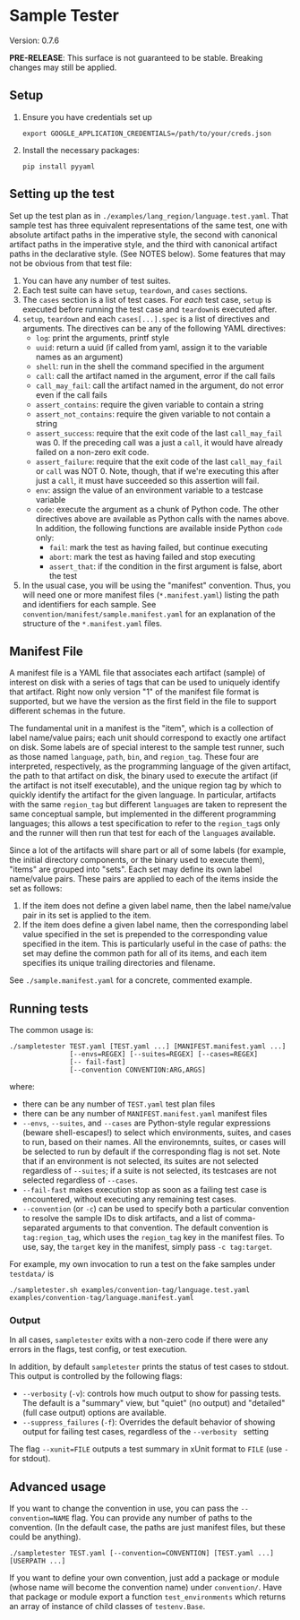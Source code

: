 # Sample Tester

Version: 0.7.6

**PRE-RELEASE**: This surface is not guaranteed to be stable. Breaking changes may still be applied.


## Setup
1. Ensure you have credentials set up

   ```shell
   export GOOGLE_APPLICATION_CREDENTIALS=/path/to/your/creds.json
   ```
   
2. Install the necessary packages:
   ```shell
   pip install pyyaml
   ```

## Setting up the test
Set up the test plan as in `./examples/lang_region/language.test.yaml`. That sample test has three equivalent representations of the same test, one with absolute artifact paths in the imperative style, the second with canonical artifact paths in the imperative style, and the third with canonical artifact paths in the declarative style. (See NOTES below). Some features that may not be obvious from that test file:

1. You can have any number of test suites.
2. Each test suite can have `setup`, `teardown`, and `cases` sections.
3. The `cases` section is a list of test cases. For _each_ test case, `setup` is executed before running the test case and `teardown`is executed after.
4. `setup`, `teardown` and each `cases[...].spec` is a list of directives and arguments. The directives can be any of the following YAML directives:
   - `log`: print the arguments, printf style
   - `uuid`: return a uuid (if called from yaml, assign it to the variable names as an argument)
   - `shell`: run in the shell the command specified in the argument
   - `call`: call the artifact named in the argument, error if the call fails
   - `call_may_fail`: call the artifact named in the argument, do not error even if the call fails
   - `assert_contains`: require the given variable to contain a string
   - `assert_not_contains`: require the given variable to not contain a string
   - `assert_success`: require that the exit code of the last `call_may_fail` was 0. If the preceding call was a just a `call`, it would have already failed on a non-zero exit code.
   - `assert_failure`: require that the exit code of the last `call_may_fail` or `call` was NOT 0. Note, though, that if we're executing this after just a `call`, it must have succeeded so this assertion will fail.
   - `env`: assign the value of an environment variable to a testcase variable
   - `code`: execute the argument as a chunk of Python code. The other directives above are available as Python calls with the names above. In addition, the following functions are available inside Python `code` only: 
      - `fail`: mark the test as having failed, but continue executing
      - `abort`: mark the test as having failed and stop executing
      - `assert_that`: if the condition in the first argument is false, abort the test
5. In the usual case, you will be using the "manifest" convention. Thus, you will need one or more manifest files (`*.manifest.yaml`) listing the path and identifiers for each sample. See `convention/manifest/sample.manifest.yaml` for an explanation of the structure of the `*.manifest.yaml` files.

## Manifest File

A manifest file is a YAML file that associates each artifact (sample) of interest on disk with a series of tags that can be used to uniquely identify that artifact. Right now only version "1" of the manifest file format is supported, but we have the version as the first field in the file to support different schemas in the future.

The fundamental unit in a manifest is the "item", which is a collection of label name/value pairs; each unit should correspond to exactly one artifact on disk. Some labels are of special interest to the sample test runner, such as those named `language`, `path`, `bin`, and `region_tag`. These four are interpreted, respectively, as the programming language of the given artifact, the path to that artifact on disk, the binary used to execute the artifact (if the artifact is not itself executable), and the unique region tag by which to quickly identify the artifact for the given language. In particular, artifacts with the same `region_tag` but different `language`s are taken to represent the same conceptual sample, but implemented in the different programming languages; this allows a test specification to refer to the `region_tag`s only and the runner  will then run that test for each of the `language`s available.

Since a lot of the artifacts will share part or all of some labels (for example, the initial directory components, or the binary used to execute them), "items" are grouped into "sets". Each set may define its own label name/value pairs. These pairs are applied to each of the items inside the set as follows:

1. If the item does not define a given label name, then the label name/value pair in its set is applied to the item.
2. If the item does define a given label name, then the corresponding label value specified in the set is prepended to the corresponding value specified in the item. This is particularly useful in the case of paths: the set may define the common path for all of its items, and each item specifies its unique trailing directories and filename.

See `./sample.manifest.yaml` for a concrete, commented example.

## Running tests
The common usage is:

```shell
./sampletester TEST.yaml [TEST.yaml ...] [MANIFEST.manifest.yaml ...]
               [--envs=REGEX] [--suites=REGEX] [--cases=REGEX]
               [-- fail-fast]
               [--convention CONVENTION:ARG,ARGS]
```

where:

* there can be any number of `TEST.yaml` test plan files
* there can be any number of `MANIFEST.manifest.yaml` manifest files
* `--envs`, `--suites`, and `--cases` are Python-style regular expressions (beware shell-escapes!) to select which environments, suites, and cases to run, based on their names. All the environemnts, suites, or cases will be selected to run by default if the corresponding flag is not set. Note that if an environment is not selected, its suites are not selected regardless of `--suites`; if a suite is not selected, its testcases are not selected regardless of `--cases`.
* `--fail-fast` makes execution stop as soon as a failing test case is encountered, without executing any remaining test cases.
* `--convention` (or `-c`) can be used to specify both a particular convention to resolve the sample IDs to disk artifacts, and a list of comma-separated arguments to that convention. The default convention is `tag:region_tag`, which uses the `region_tag` key in the manifest files. To use, say, the `target` key in the manifest, simply pass `-c tag:target`.

For example, my own invocation to run a test on the fake samples under `testdata/` is

```shell
./sampletester.sh examples/convention-tag/language.test.yaml examples/convention-tag/language.manifest.yaml 
```

### Output

In all cases, `sampletester` exits with a non-zero code if there were any errors in the flags, test config, or test execution. 

In addition, by default `sampletester` prints the status of test cases to stdout. This output is controlled by the following flags:

* `--verbosity` (`-v`): controls how much output to show for passing tests. The default is a "summary" view, but "quiet" (no output) and "detailed" (full case output) options are available.
* `--suppress_failures` (`-f`): Overrides the default behavior of showing output for failing test cases, regardless of the `--verbosity ` setting

The flag `--xunit=FILE` outputs a test summary in xUnit format to `FILE` (use `-` for stdout).

## Advanced usage

If  you want to change the convention in use, you can pass the `--convention=NAME` flag. You can provide any number of paths to the convention. (In the default case, the paths are just manifest files, but these could be anything).

```shell
./sampletester TEST.yaml [--convention=CONVENTION] [TEST.yaml ...] [USERPATH ...]
```
If you want to define your own convention, just add a package or module (whose name will become the convention name) under `convention/`. Have that package or module export a function `test_environments` which returns an array of instance of child classes of `testenv.Base`.
